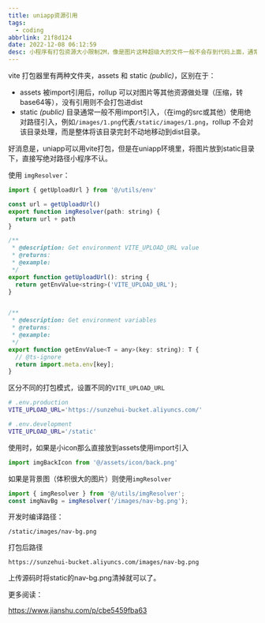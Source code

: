 ```yaml
---
title: uniapp资源引用
tags:
  - coding
abbrlink: 21f8d124
date: 2022-12-08 06:12:59
desc: 小程序有打包资源大小限制2M，像是图片这种超级大的文件一般不会存到代码上面，通常放到服务器上。但是开发的时候又不想麻烦，还是想用本地的图片。
---
```






vite 打包器里有两种文件夹，assets 和 static *(public)*，区别在于：

- assets 被import引用后，rollup 可以对图片等其他资源做处理（压缩，转base64等），没有引用则不会打包进dist 
- static *(public)* 目录通常一般不用import引入，（在img的src或其他）使用绝对路径引入，例如`/images/1.png`代表`/static/images/1.png`，rollup 不会对该目录处理，而是整体将该目录完封不动地移动到dist目录。

好消息是，uniapp可以用vite打包，但是在uniapp环境里，将图片放到static目录下，直接写绝对路径小程序不认。

使用 `imgResolver`：

```javascript
import { getUploadUrl } from '@/utils/env'

const url = getUploadUrl()
export function imgResolver(path: string) {
  return url + path
}

/**
 * @description: Get environment VITE_UPLOAD_URL value
 * @returns:
 * @example:
 */
export function getUploadUrl(): string {
  return getEnvValue<string>('VITE_UPLOAD_URL');
}


/**
 * @description: Get environment variables
 * @returns:
 * @example:
 */
export function getEnvValue<T = any>(key: string): T {
  // @ts-ignore
  return import.meta.env[key];
}
```

区分不同的打包模式，设置不同的`VITE_UPLOAD_URL`

```bash
# .env.production
VITE_UPLOAD_URL='https://sunzehui-bucket.aliyuncs.com/'

# .env.development
VITE_UPLOAD_URL='/static'
```

使用时，如果是小icon那么直接放到assets使用import引入

```javascript
import imgBackIcon from '@/assets/icon/back.png'
```

如果是背景图（体积很大的图片）则使用`imgResolver`

```javascript
import { imgResolver } from '@/utils/imgResolver';
const imgNavBg = imgResolver('/images/nav-bg.png');
```

开发时编译路径：

`/static/images/nav-bg.png`

打包后路径

`https://sunzehui-bucket.aliyuncs.com/images/nav-bg.png`

上传源码时将static的nav-bg.png清掉就可以了。





更多阅读：

https://www.jianshu.com/p/cbe5459fba63

